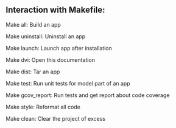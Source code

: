 ## Interaction with Makefile:
Make all: Build an app

Make uninstall: Uninstall an app

Make launch: Launch app after installation

Make dvi: Open this documentation

Make dist: Tar an app

Make test: Run unit tests for model part of an app

Make gcov_report: Run tests and get report about code coverage

Make style: Reformat all code

Make clean: Сlear the project of excess